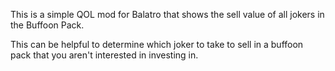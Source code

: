 This is a simple QOL mod for Balatro that shows the sell value of all jokers in the Buffoon Pack.

This can be helpful to determine which joker to take to sell in a buffoon pack that you aren't interested in investing in.
